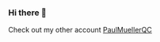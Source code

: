 ### Hi there 👋

Check out my other account [PaulMuellerQC](https://github.com/PaulMuellerQC)


<!---
PaulMuellerQC/PaulMuellerQC is a ✨ special ✨ repository because its `README.md` (this file) appears on your GitHub profile.
You can click the Preview link to take a look at your changes.
--->

